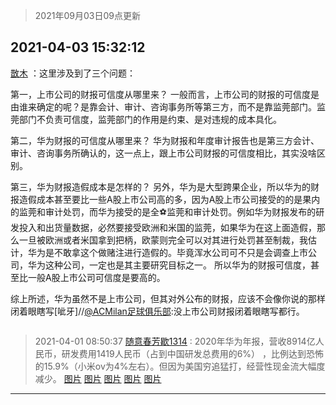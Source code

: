 > 2021年09月03日09点更新
<link rel="stylesheet" href="https://cdn.jsdelivr.net/gh/taotie6/sampleJSON@main/css/photo_show.css">


 ## 2021-04-03 15:32:12 

 [㪚木](https://www.coolapk.com/feed/26039278?shareKey=NjgwZTg0Y2M1OWNiNjEzMTc3ZGY~) ：这里涉及到了三个问题：

第一，上市公司的财报可信度从哪里来？
一般而言，上市公司的财报的可信度是由谁来确定的呢？是靠会计、审计、咨询事务所等第三方，而不是靠监莞部门。监莞部门不负责可信度，监莞部门的作用是约束、是对违规的成本具化。

第二，华为财报的可信度从哪里来？<!--break-->
华为财报和年度审计报告也是第三方会计、审计、咨询事务所确认的，这一点上，跟上市公司财报的可信度相比，其实没啥区别。

第三，华为财报造假成本是怎样的？
另外，华为是大型跨果企业，所以华为的财报造假成本甚至要比一些A股上市公司高的多，因为A股上市公司接受的的是果内的监莞和审计处罚，而华为接受的是全⚽️监莞和审计处罚。例如华为财报发布的研发投入和出货量数据，必然要接受欧洲和米国的监莞，如果华为在这上面造假，那么一旦被欧洲或者米国拿到把柄，欧蒙则完全可以对其进行处罚甚至制裁，我估计，华为是不敢拿这个做赌注进行造假的。毕竟浑水公司可不只是会调查上市公司，华为这种公司，一定也是其主要研究目标之一。
所以华为的财报可信度，甚至比一般A股上市公司可信度是要高的。

综上所述，华为虽然不是上市公司，但其对外公布的财报，应该不会像你说的那样闭着眼瞎写[呲牙]//<a class="feed-link-uname" href="/u/ACMilan足球俱乐部">@ACMilan足球俱乐部</a>:没上市公司财报闭着眼瞎写都行。 

<div class="album">
<img class="img-item" src="" />
</div>

> 2021-04-01 08:50:37 
> [随意春芳歇1314](https://www.coolapk.com/feed/25977982?shareKey=NDgyMWUwZGIxNzE2NjEzMTc3ZGY~) : 2020年华为年报，营收8914亿人民币，研发费用1419人民币（占到中国研发总费用的6%） ，比例达到恐怖的15.9%（小米ov为4%左右）。但因为美国穷追猛打，经营性现金流大幅度减少。 
[图片](http://image.coolapk.com/feed/2021/0401/08/1859257_848502e0_8234_0069@795x906.jpeg)
[图片](http://image.coolapk.com/feed/2021/0401/08/1859257_1fa56ba4_8234_0071@700x836.jpeg)
[图片](http://image.coolapk.com/feed/2021/0401/08/1859257_f00c27c2_8234_0073@717x820.jpeg)
[图片](http://image.coolapk.com/feed/2021/0401/08/1859257_d825b0ee_8234_0075@608x322.jpeg)
[图片](http://image.coolapk.com/feed/2021/0401/08/1859257_fd437192_8234_0077@654x474.jpeg)

 ------- 

